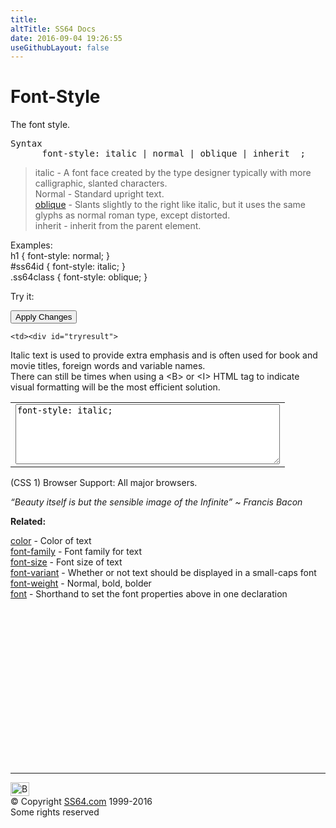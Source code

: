 ```yaml
---
title:
altTitle: SS64 Docs
date: 2016-09-04 19:26:55
useGithubLayout: false
---
```

<!-- #BeginLibraryItem "/Library/head_css.lbi" --><!-- #EndLibraryItem --><h1>Font-Style</h1>
<p>The font style.</p>
<pre>Syntax
      font-style: italic | normal | oblique | inherit  ;</pre>
<blockquote>
<p><span class="code">italic</span> - A font face created by the type designer typically with more calligraphic, slanted characters.<br>
<span class="code">Normal</span> - Standard upright text. <br>
<a href="http://en.wikipedia.org/wiki/Oblique_type" class="code">oblique</a> - Slants slightly to the right like italic, but it uses the same glyphs as normal roman type, except distorted.<br>
<span class="code">inherit</span> - inherit from the parent element.</p>
</blockquote>
<p>Examples:<br>
<span class="code">h1 { font-style: normal; }<br>
#ss64id { font-style: italic</span><span class="code">; }<br>
  .ss64class { 
  font-style: oblique; }</span><br>
</p>

<p>Try it:</p>
<input type="button" onclick="ApplyStyle()" value="Apply Changes">
<table>
  <tbody><tr>
    <td><textarea name="tryit" id="trycode" cols="50" rows="6" onfocus="this.style.background='#fff';" onblur="this.style.background='#eee';" tabindex="1">font-style: italic;</textarea></td>

    <td><div id="tryresult"> 
<p>Italic text is used to provide extra emphasis and is often used for book and movie titles, foreign words and variable names.<br>
There can still be times when using a &lt;B&gt; or &lt;I&gt; HTML tag to indicate visual formatting will be the most efficient solution.</p>
</div></td>
  </tr>
</tbody></table>
<p> (CSS 1) Browser Support: All major browsers.</p>
<p class="quote"><i>“Beauty itself is but the sensible image of the Infinite” ~ Francis Bacon</i></p>
<p><b>Related:</b></p>
<p><a href="color.html">color</a> - Color of text<br>
<a href="font-family.html">font-family</a> - Font family for text<br>
<a href="font-size.html">font-size</a> - Font size of text<br>
<a href="font-variant.html">font-variant</a> - Whether or not text should be displayed in a small-caps font<br>
<a href="font-weight.html">font-weight</a> - Normal, bold, bolder<br>
<a href="font.html">font</a> - Shorthand to set the font properties above in one declaration</p><!-- #BeginLibraryItem "/Library/foot_css.lbi" --><p>
<!-- CSS -->
<ins class="adsbygoogle" style="display:inline-block;width:300px;height:250px" data-ad-client="ca-pub-6140977852749469" data-ad-slot="2739097502"></ins>
<script>
(adsbygoogle = window.adsbygoogle || []).push({});
</script></p>
<hr>
<div id="bl" class="footer"><a href="font-style.html#"><img src="../images/top.png" width="30" height="22" alt="Back to the Top"></a></div>
<div id="br" class="footer, tagline">© Copyright <a href="../index.html">SS64.com</a> 1999-2016<br>
Some rights reserved</div><!-- #EndLibraryItem -->

